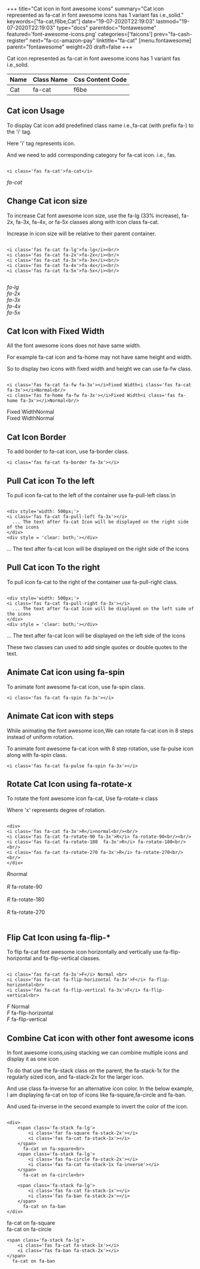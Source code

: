 +++
title="Cat icon in font awesome icons"
summary="Cat icon represented as fa-cat in font awesome icons has 1 variant fas i.e.,solid."
keywords=["fa-cat,f6be,Cat"]
date="19-07-2020T22:19:03"
lastmod="19-07-2020T22:19:03"
type="docs"
parentdoc="fontawesome"
featured='font-awesome-icons.png'
categories=['faicons']
prev="fa-cash-register"
next="fa-cc-amazon-pay"
linktitle="fa-cat"
[menu.fontawesome]
parent="fontawesome"
weight=20
draft=false
+++


Cat icon represented as fa-cat in font awesome icons has 1 variant fas i.e.,solid.

<div class='table-responsive'><table class='table'><thead><tr><th>Name</th><th>Class Name</th><th>Css Content Code</th></tr></thead><tbody><tr><td>Cat</td><td>fa-cat</td><td>f6be</td></tr></tbody></table></div>



## Cat icon Usage

To display Cat icon add predefined class name i.e.,fa-cat (with prefix fa-) to the 'i' tag.

Here 'i' tag represents icon.

And we need to add corresponding category for fa-cat icon. i.e., fas.


```

<i class='fas fa-cat'>fa-cat</i>
```

<i class='fas fa-cat'>fa-cat</i>




## Change Cat icon size
To increase Cat font awesome icon size, use the fa-lg (33% increase), fa-2x, fa-3x, fa-4x, or fa-5x classes along with icon class fa-cat.

Increase in icon size will be relative to their parent container. 

```

<i class='fas fa-cat fa-lg'>fa-lg</i><br/>
<i class='fas fa-cat fa-2x'>fa-2x</i><br/>
<i class='fas fa-cat fa-3x'>fa-3x</i><br/>
<i class='fas fa-cat fa-4x'>fa-4x</i><br/>
<i class='fas fa-cat fa-5x'>fa-5x</i><br/>
            
```

<i class='fas fa-cat fa-lg'>fa-lg</i><br/>
<i class='fas fa-cat fa-2x'>fa-2x</i><br/>
<i class='fas fa-cat fa-3x'>fa-3x</i><br/>
<i class='fas fa-cat fa-4x'>fa-4x</i><br/>
<i class='fas fa-cat fa-5x'>fa-5x</i><br/>
            



## Cat Icon with Fixed Width 

All the font awesome icons does not have same width.

For example fa-cat icon and fa-home may not have same height and width.

So to display two icons with fixed width and height we can use fa-fw class.


```

<i class='fas fa-cat fa-fw fa-3x'></i>Fixed Width<i class='fas fa-cat fa-3x'></i>Normal<br/>
<i class='fas fa-home fa-fw fa-3x'></i>Fixed Width<i class='fas fa-home fa-3x'></i>Normal<br/>
```

<i class='fas fa-cat fa-fw fa-3x'></i>Fixed Width<i class='fas fa-cat fa-3x'></i>Normal<br/>
<i class='fas fa-home fa-fw fa-3x'></i>Fixed Width<i class='fas fa-home fa-3x'></i>Normal<br/>



## Cat Icon Border 

To add border to fa-cat icon, use fa-border class.


```
<i class='fas fa-cat fa-border fa-3x'></i>

```
<i class='fas fa-cat fa-border fa-3x'></i>





## Pull Cat icon To the left

To pull icon fa-cat to the left of the container use fa-pull-left class.\n

```

<div style='width: 500px;'>
<i class='fas fa-cat fa-pull-left fa-3x'></i>
  ... The text after fa-cat Icon will be displayed on the right side of the icons
</div>
<div style = 'clear: both;'></div>
```

<div style='width: 500px;'>
<i class='fas fa-cat fa-pull-left fa-3x'></i>
  ... The text after fa-cat Icon will be displayed on the right side of the icons
</div>
<div style = 'clear: both;'></div>




## Pull Cat icon To the right
To pull icon fa-cat to the right of the container use fa-pull-right class.

```

<div style='width: 500px;'>
<i class='fas fa-cat fa-pull-right fa-3x'></i>
  ... The text after fa-cat Icon will be displayed on the left side of the icons
</div>
<div style = 'clear: both;'></div>
```

<div style='width: 500px;'>
<i class='fas fa-cat fa-pull-right fa-3x'></i>
  ... The text after fa-cat Icon will be displayed on the left side of the icons
</div>
<div style = 'clear: both;'></div>

These two classes can used to add single quotes or double quotes to the text.


## Animate Cat icon using fa-spin
To animate font awesome fa-cat icon, use fa-spin class.

```
<i class='fas fa-cat fa-spin fa-3x'></i>
```
<i class='fas fa-cat fa-spin fa-3x'></i>




## Animate Cat icon with steps
While animating the font awesome icon,We can rotate fa-cat icon in 8 steps instead of uniform rotation.

To animate font awesome fa-cat icon with 8 step rotation, use fa-pulse icon along with fa-spin class.


```
<i class='fas fa-cat fa-pulse fa-spin fa-3x'></i>

```
<i class='fas fa-cat fa-pulse fa-spin fa-3x'></i>





## Rotate Cat Icon using fa-rotate-x
To rotate the font awesome icon fa-cat, Use fa-rotate-x class

Where 'x' represents degree of rotation.


```

<div>
<i class='fas fa-cat fa-3x'>R</i>normal<br/><br/>
<i class='fas fa-cat fa-rotate-90 fa-3x'>R</i> fa-rotate-90<br/><br/> 
<i class='fas fa-cat fa-rotate-180  fa-3x'>R</i> fa-rotate-180<br/><br/> 
<i class='fas fa-cat fa-rotate-270 fa-3x'>R</i> fa-rotate-270<br/><br/>
</div>
```

<div>
<i class='fas fa-cat fa-3x'>R</i>normal<br/><br/>
<i class='fas fa-cat fa-rotate-90 fa-3x'>R</i> fa-rotate-90<br/><br/> 
<i class='fas fa-cat fa-rotate-180  fa-3x'>R</i> fa-rotate-180<br/><br/> 
<i class='fas fa-cat fa-rotate-270 fa-3x'>R</i> fa-rotate-270<br/><br/>
</div>




## Flip Cat Icon using fa-flip-*
To flip fa-cat font awesome icon horizontally and vertically use fa-flip-horizontal and fa-flip-vertical classes. 

```

<i class='fas fa-cat fa-3x'>F</i> Normal <br>
<i class='fas fa-cat fa-flip-horizontal fa-3x'>F</i> fa-flip-horizontal<br>
<i class='fas fa-cat fa-flip-vertical fa-3x'>F</i> fa-flip-vertical<br>
```

<i class='fas fa-cat fa-3x'>F</i> Normal <br>
<i class='fas fa-cat fa-flip-horizontal fa-3x'>F</i> fa-flip-horizontal<br>
<i class='fas fa-cat fa-flip-vertical fa-3x'>F</i> fa-flip-vertical<br>




## Combine Cat icon with other font awesome icons
In font awesome icons,using stacking we can combine multiple icons and display it as one icon 

To do that use the fa-stack class on the parent, the fa-stack-1x for the regularly sized icon, and fa-stack-2x for the larger icon.

And use class fa-inverse for an alternative icon color. 
In the below example, I am displaying fa-cat on top of icons like fa-square,fa-circle and fa-ban.

And used fa-inverse in the second example to invert the color of the icon.

```

<div>
    <span class='fa-stack fa-lg'>
        <i class='far fa-square fa-stack-2x'></i>
        <i class='fas fa-cat fa-stack-1x'></i>
    </span>
      fa-cat on fa-square<br>
    <span class='fa-stack fa-lg'>
        <i class='fas fa-circle fa-stack-2x'></i>
        <i class='fas fa-cat fa-stack-1x fa-inverse'></i>
    </span>
      fa-cat on fa-circle<br>

    <span class='fa-stack fa-lg'>
        <i class='fas fa-cat fa-stack-1x'></i>
        <i class='fas fa-ban fa-stack-2x'></i>
    </span>
      fa-cat on fa-ban
</div>
```

<div>
    <span class='fa-stack fa-lg'>
        <i class='far fa-square fa-stack-2x'></i>
        <i class='fas fa-cat fa-stack-1x'></i>
    </span>
      fa-cat on fa-square<br>
    <span class='fa-stack fa-lg'>
        <i class='fas fa-circle fa-stack-2x'></i>
        <i class='fas fa-cat fa-stack-1x fa-inverse'></i>
    </span>
      fa-cat on fa-circle<br>

    <span class='fa-stack fa-lg'>
        <i class='fas fa-cat fa-stack-1x'></i>
        <i class='fas fa-ban fa-stack-2x'></i>
    </span>
      fa-cat on fa-ban
</div>






